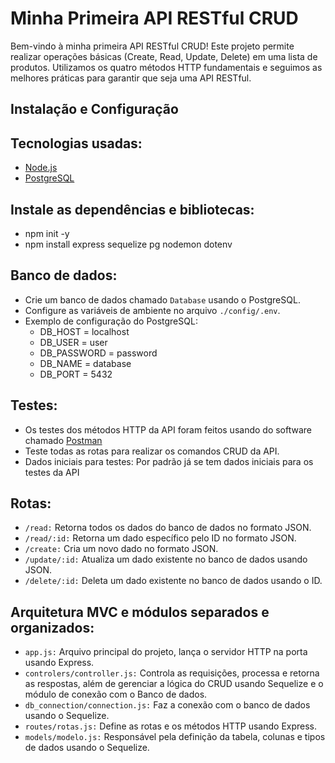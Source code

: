 # Minha Primeira API RESTful CRUD

Bem-vindo à minha primeira API RESTful CRUD! Este projeto permite realizar operações básicas (Create, Read, Update, Delete) em uma lista de produtos. Utilizamos os quatro métodos HTTP fundamentais e seguimos as melhores práticas para garantir que seja uma API RESTful.

## Instalação e Configuração

## Tecnologias usadas:
* [Node.js](https://nodejs.org/en/download)
* [PostgreSQL](https://www.postgresql.org/download/) 

## Instale as dependências e bibliotecas:
* npm init -y
* npm install express sequelize pg nodemon dotenv


## Banco de dados:
* Crie um banco de dados chamado `Database` usando o PostgreSQL.
* Configure as variáveis de ambiente no arquivo `./config/.env`.
* Exemplo de configuração do PostgreSQL:
   - DB_HOST = localhost
   - DB_USER = user
   - DB_PASSWORD = password
   - DB_NAME = database
   - DB_PORT = 5432

## Testes:
* Os testes dos métodos HTTP da API foram feitos usando do software chamado [Postman](https://www.postman.com/downloads/)
* Teste todas as rotas para realizar os comandos CRUD da API.
* Dados iniciais para testes: Por padrão já se tem dados iniciais para os testes da API

## Rotas:
* `/read:` Retorna todos os dados do banco de dados no formato JSON.
* `/read/:id:` Retorna um dado específico pelo ID no formato JSON.
* `/create:` Cria um novo dado no formato JSON.
* `/update/:id:` Atualiza um dado existente no banco de dados usando JSON.
* `/delete/:id:` Deleta um dado existente no banco de dados usando o ID.

## Arquitetura MVC e módulos separados e organizados:
* `app.js:` Arquivo principal do projeto, lança o servidor HTTP na porta usando Express.
* `controlers/controller.js:` Controla as requisições, processa e retorna as respostas, além de gerenciar a lógica do CRUD usando Sequelize e o módulo de conexão com o Banco de dados.
* `db_connection/connection.js:` Faz a conexão com o banco de dados usando o Sequelize.
* `routes/rotas.js:` Define as rotas e os métodos HTTP usando Express.
* `models/modelo.js:` Responsável pela definição da tabela, colunas e tipos de dados usando o Sequelize.
